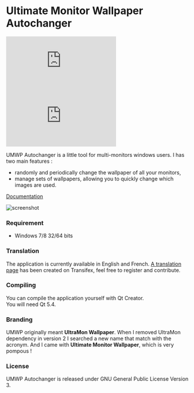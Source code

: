 # Ultimate Monitor Wallpaper Autochanger

[![stable version](http://www.strangeplanet.fr/work/umwp-autochanger/badge.php?what=version)](http://www.strangeplanet.fr/work/umwp-autochanger)
[![downloads](http://www.strangeplanet.fr/work/umwp-autochanger/badge.php?what=downloads)](http://www.strangeplanet.fr/work/umwp-autochanger)

UMWP Autochanger is a little tool for multi-monitors windows users. I has two main features :
* randomly and periodically change the wallpaper of all your monitors,
* manage sets of wallpapers, allowing you to quickly change which images are used.

[Documentation](http://www.strangeplanet.fr/work/umwp-autochanger#help)

![screenshot](http://www.strangeplanet.fr/work/umwp-autochanger/src/screenshot-main.png)

### Requirement
* Windows 7/8 32/64 bits


### Translation
The application is currently available in English and French. [A translation page](https://www.transifex.com/projects/p/umwp-autochanger) has been created on Transifex, feel free to register and contribute.


### Compiling
You can compile the application yourself with Qt Creator.  
You will need Qt 5.4.


### Branding
UMWP originally meant **UltraMon Wallpaper**. When I removed UltraMon dependency in version 2 I searched a new name that match with the acronym. And I came with **Ultimate Monitor Wallpaper**, which is very pompous !


### License
UMWP Autochanger is released under GNU General Public License Version 3.